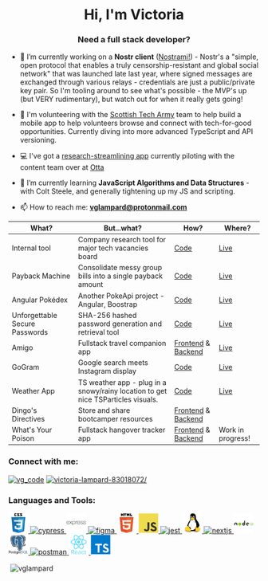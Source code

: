               
<h1 align="center">Hi, I'm Victoria</h1>
<h3 align="center">Need a full stack developer?</h3> 

- 🔭 I’m currently working on a **Nostr client** ([Nostrami!](https://github.com/vglampard/nostr-client-test)) - Nostr's a "simple, open protocol that enables a truly censorship-resistant and global social network" that was launched late last year, where signed messages are exchanged through various relays - credentials are just a public/private key pair. So I'm tooling around to see what's possible - the MVP's up (but VERY rudimentary), but watch out for when it really gets going! 

- 🙋 I'm volunteering with the [Scottish Tech Army](https://github.com/Scottish-Tech-Army) team to help build a mobile app to help volunteers browse and connect with tech-for-good opportunities. Currently diving into more advanced TypeScript and API versioning.

- 💻 I've got a [research-streamlining app](https://company-research.netlify.app/) currently piloting with the content team over at [Otta](https://app.otta.com/)

- 🌱 I’m currently learning **JavaScript Algorithms and Data Structures** - with Colt Steele, and generally tightening up my JS and scripting. 


- 📫 How to reach me: **vglampard@protonmail.com**

|What? | But...what? | How? | Where?|
|--------------------|---------------------------------------|--------------|---------------|
|Internal tool |Company research tool for major tech vacancies board|[Code](https://github.com/vglampard/company-research)|[Live](https://company-research.netlify.app/)|
|Payback Machine | Consolidate messy group bills into a single payback amount | [Code](https://github.com/vglampard/bill-splitter) | [Live](https://payback-machine.netlify.app/)|
| Angular Pokédex | Another PokeApi project - Angular, Boostrap | [Code](https://github.com/vglampard/pokemon-angular) | [Live](https://pokepedia-angular.netlify.app/) |
|Unforgettable Secure Passwords | SHA-256 hashed password generation and retrieval tool | [Code](https://github.com/vglampard/better-password) | [Live](https://your-better-password.netlify.app/)|
| Amigo              | Fullstack travel companion app        | [Frontend](https://github.com/SchoolOfCode/bc13_final-project_front-end-3-amigos/tree/main/travel-frontend) & [Backend](https://github.com/SchoolOfCode/bc13_final-project_back-end-3-amigos)   | [Live](https://amigostravel.netlify.app/) |
| GoGram             | Google search meets Instagram display | [Code](https://github.com/vglampard/gogram) | [Live](https://go-gram.netlify.app/)  |
| Weather App        | TS weather app - plug in a snowy/rainy location to get nice TSParticles visuals.   | [Code](https://github.com/vglampard/weather-app) | [Live](https://weathervisuals.netlify.app/)  |
| Dingo's Directives | Store and share bootcamper resources  | [Frontend](https://github.com/SchoolOfCode/bc13_w9_project-frontend-dingo) & [Backend](https://github.com/SchoolOfCode/bc13_w9_project-backend-dingo)|               |
| What's Your Poison | Fullstack hangover tracker app     | [Frontend](https://github.com/vglampard/pick-your-poison-fe) & [Backend](https://github.com/vglampard/pick-your-poison) |        Work in progress!       |

<h3 align="left">Connect with me:</h3>
<p align="left">
<a href="https://twitter.com/vg_code" target="blank"><img align="center" src="https://raw.githubusercontent.com/rahuldkjain/github-profile-readme-generator/master/src/images/icons/Social/twitter.svg" alt="vg_code" height="30" width="40" /></a>
<a href="https://linkedin.com/in/victoria-lampard-83018072/" target="blank"><img align="center" src="https://raw.githubusercontent.com/rahuldkjain/github-profile-readme-generator/master/src/images/icons/Social/linked-in-alt.svg" alt="victoria-lampard-83018072/" height="30" width="40" /></a>
</p>

<h3 align="left">Languages and Tools:</h3>
<p align="left"> <a href="https://www.w3schools.com/css/" target="_blank" rel="noreferrer"> <img src="https://raw.githubusercontent.com/devicons/devicon/master/icons/css3/css3-original-wordmark.svg" alt="css3" width="40" height="40"/> </a> <a href="https://www.cypress.io" target="_blank" rel="noreferrer"> <img src="https://raw.githubusercontent.com/simple-icons/simple-icons/6e46ec1fc23b60c8fd0d2f2ff46db82e16dbd75f/icons/cypress.svg" alt="cypress" width="40" height="40"/> </a> <a href="https://expressjs.com" target="_blank" rel="noreferrer"> <img src="https://raw.githubusercontent.com/devicons/devicon/master/icons/express/express-original-wordmark.svg" alt="express" width="40" height="40"/> </a> <a href="https://www.figma.com/" target="_blank" rel="noreferrer"> <img src="https://www.vectorlogo.zone/logos/figma/figma-icon.svg" alt="figma" width="40" height="40"/> </a> <a href="https://www.w3.org/html/" target="_blank" rel="noreferrer"> <img src="https://raw.githubusercontent.com/devicons/devicon/master/icons/html5/html5-original-wordmark.svg" alt="html5" width="40" height="40"/> </a> <a href="https://developer.mozilla.org/en-US/docs/Web/JavaScript" target="_blank" rel="noreferrer"> <img src="https://raw.githubusercontent.com/devicons/devicon/master/icons/javascript/javascript-original.svg" alt="javascript" width="40" height="40"/> </a> <a href="https://jestjs.io" target="_blank" rel="noreferrer"> <img src="https://www.vectorlogo.zone/logos/jestjsio/jestjsio-icon.svg" alt="jest" width="40" height="40"/> </a> <a href="https://www.linux.org/" target="_blank" rel="noreferrer"> <img src="https://raw.githubusercontent.com/devicons/devicon/master/icons/linux/linux-original.svg" alt="linux" width="40" height="40"/> </a> <a href="https://nextjs.org/" target="_blank" rel="noreferrer"> <img src="https://cdn.worldvectorlogo.com/logos/nextjs-2.svg" alt="nextjs" width="40" height="40"/> </a> <a href="https://nodejs.org" target="_blank" rel="noreferrer"> <img src="https://raw.githubusercontent.com/devicons/devicon/master/icons/nodejs/nodejs-original-wordmark.svg" alt="nodejs" width="40" height="40"/> </a> <a href="https://www.postgresql.org" target="_blank" rel="noreferrer"> <img src="https://raw.githubusercontent.com/devicons/devicon/master/icons/postgresql/postgresql-original-wordmark.svg" alt="postgresql" width="40" height="40"/> </a> <a href="https://postman.com" target="_blank" rel="noreferrer"> <img src="https://www.vectorlogo.zone/logos/getpostman/getpostman-icon.svg" alt="postman" width="40" height="40"/> </a> <a href="https://reactjs.org/" target="_blank" rel="noreferrer"> <img src="https://raw.githubusercontent.com/devicons/devicon/master/icons/react/react-original-wordmark.svg" alt="react" width="40" height="40"/> </a> <a href="https://www.typescriptlang.org/" target="_blank" rel="noreferrer"> <img src="https://raw.githubusercontent.com/devicons/devicon/master/icons/typescript/typescript-original.svg" alt="typescript" width="40" height="40"/> </a> </p>

<p>&nbsp;<img align="center" src="https://github-readme-stats.vercel.app/api?username=vglampard&show_icons=true&locale=en" alt="vglampard" /></p>
